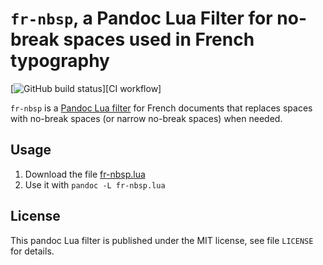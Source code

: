 `fr-nbsp`, a Pandoc Lua Filter for no-break spaces used in French typography
==================================================================

[![GitHub build status][CI badge]][CI workflow]

`fr-nbsp` is a [Pandoc Lua filter][Lua filter] for French documents
that replaces spaces with no-break spaces (or narrow no-break spaces)
when needed.

[Lua filter]: https://pandoc.org/MANUAL.html#option--lua-filter

[CI badge]: https://img.shields.io/github/workflow/status/RLesur/pandoc-filter-fr-nbsp/CI?logo=github

Usage
------------------------------------------------------------------

1. Download the file [fr-nbsp.lua](./fr-nbsp.lua)
2. Use it with `pandoc -L fr-nbsp.lua`

License
------------------------------------------------------------------

This pandoc Lua filter is published under the MIT license, see
file `LICENSE` for details.
